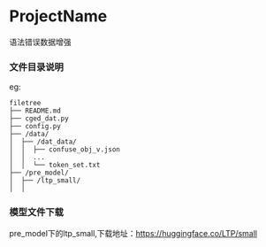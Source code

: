 

# ProjectName

语法错误数据增强



### 文件目录说明
eg:

```
filetree 
├── README.md
├── cged_dat.py
├── config.py
├── /data/
│  ├── /dat_data/
│  │  ├── confuse_obj_v.json
│  │  ...
│  │  └── token_set.txt
├── /pre_model/
│  ├── /ltp_small/
│  │  

```

### 模型文件下载

pre_model下的ltp_small,下载地址：https://huggingface.co/LTP/small







